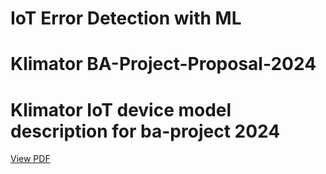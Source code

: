 # IoT Error Detection with ML

# Klimator BA-Project-Proposal-2024
# Klimator IoT device model description for ba-project 2024
[View PDF](./Klimator%20IoT%20device%20model%20description%20for%20ba-project%202024.pdf)
